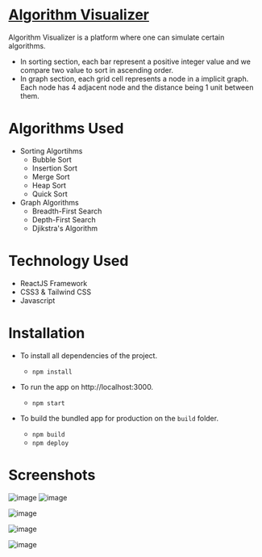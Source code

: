 # [Algorithm Visualizer](https://deepanshupal09.github.io/algorithmvisualzer/)
Algorithm Visualizer is a platform where one can simulate certain algorithms.
- In sorting section, each bar represent a positive integer value and we compare two value to sort in ascending order.
- In graph section, each grid cell represents a node in a implicit graph. Each node has 4 adjacent node and the distance being 1 unit between them.
# Algorithms Used
- Sorting Algortihms    
    - Bubble Sort
    - Insertion Sort
    - Merge Sort
    - Heap Sort
    - Quick Sort
- Graph Algorithms 
    - Breadth-First Search
    - Depth-First Search
    - Djikstra's Algorithm 
# Technology Used
- ReactJS Framework
- CSS3 & Tailwind CSS
- Javascript
# Installation
  - To install all dependencies of the project.
    - `npm install`
  
  - To run the app on http://localhost:3000.
    - `npm start`
  
  - To build the bundled app for production on the `build` folder.
    - `npm build`
    - `npm deploy`
# Screenshots
![image](https://github.com/deepanshupal09/algorithmvisualzer/assets/129399840/6b198775-ba0e-43ba-87f3-3551ebd90427)
![image](https://github.com/deepanshupal09/algorithmvisualzer/assets/129399840/779b97ab-8206-4bc2-a9ed-eb18cafa704e)

![image](https://github.com/deepanshupal09/algorithmvisualzer/assets/129399840/425e8036-cb46-48d7-a1be-2761e8fbd711)

![image](https://github.com/deepanshupal09/algorithmvisualzer/assets/129399840/8658b6b3-9a53-4cfe-97e3-ba6eb40b7514)

![image](https://github.com/deepanshupal09/algorithmvisualzer/assets/129399840/9e0ece9c-519f-4cb4-9b87-945aff4bb370)
